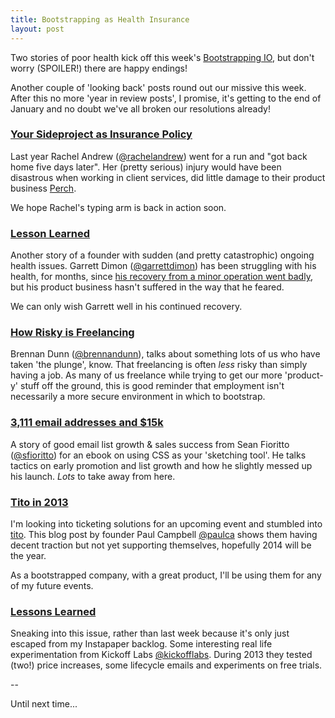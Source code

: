 ```yaml
---
title: Bootstrapping as Health Insurance
layout: post
---
```


Two stories of poor health kick off this week's [Bootstrapping IO](http://bootstrapping.io), but don't worry (SPOILER!) there are happy endings!

Another couple of 'looking back' posts round out our missive this week. After this no more 'year in review posts', I promise, it's getting to the end of January and no doubt we've all broken our resolutions already!

### [Your Sideproject as Insurance Policy](http://alistapart.com/column/your-side-project-as-insurance-policy)

Last year Rachel Andrew ([@rachelandrew](http://twitter.com/rachelandrew)) went for a run and "got back home five days later". Her (pretty serious) injury would have been disastrous when working in client services, did little damage to their product business [Perch](http://getaperch.com).

We hope Rachel's typing arm is back in action soon.

### [Lesson Learned](http://garrettdimon.com/post/59019035477/lesson-learned)

Another story of a founder with sudden (and pretty catastrophic) ongoing health issues. Garrett Dimon ([@garrettdimon](http://twitter.com/garrettdimon)) has been struggling with his health, for months, since [his recovery from a minor operation went badly](http://garrettdimon.com/post/57655518369/unplanned-downtime), but his product business hasn't suffered in the way that he feared.

We can only wish Garrett well in his continued recovery.

### [How Risky is Freelancing](http://planscope.io/blog/risky-freelancing/)

Brennan Dunn ([@brennandunn](http://twitter.com/brennandunn)), talks about something lots of us who have taken 'the plunge', know. That freelancing is often *less* risky than simply having a job. As many of us freelance while trying to get our more 'product-y' stuff off the ground, this is good reminder that employment isn't necessarily a more secure environment in which to bootstrap.

### [3,111 email addresses and $15k](http://www.planningforaliens.com/blog/2014/01/08/sketching-with-css/)

A story of good email list growth & sales success from Sean Fioritto ([@sfioritto](https://twitter.com/sfioritto)) for an ebook on using CSS as your 'sketching tool'. He talks tactics on early promotion and list growth and how he slightly messed up his launch. *Lots* to take away from here.

### [Tito in 2013](http://blog.tito.io/posts/tito-in-2013-a-look-back-and-a-quick-look-forward/)

I'm looking into ticketing solutions for an upcoming event and stumbled into [tito](http://tito.io). This blog post by founder Paul Campbell [@paulca](http://twitter.com/paulca) shows them having decent traction but not yet supporting themselves, hopefully 2014 will be the year.

As a bootstrapped company, with a great product, I'll be using them for any of my future events.

### [Lessons Learned](http://blog.kickofflabs.com/lessons-learned-2013/)

Sneaking into this issue, rather than last week because it's only just escaped from my Instapaper backlog. Some interesting real life experimentation from Kickoff Labs [@kickofflabs](http://twitter.com/kickofflabs). During 2013 they tested (two!) price increases, some lifecycle emails and experiments on free trials.

--

Until next time...
